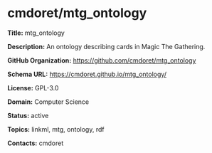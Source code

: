 # cmdoret/mtg_ontology

**Title:** mtg_ontology

**Description:** An ontology describing cards in Magic The Gathering.

**GitHub Organization:** https://github.com/cmdoret/mtg_ontology

**Schema URL:** https://cmdoret.github.io/mtg_ontology/

**License:** GPL-3.0

**Domain:** Computer Science

**Status:** active

**Topics:** linkml, mtg, ontology, rdf

**Contacts:** cmdoret